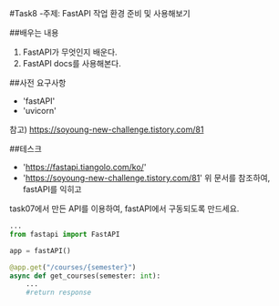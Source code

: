 #Task8
-주제: FastAPI 작업 환경 준비 및 사용해보기

##배우는 내용
1. FastAPI가 무엇인지 배운다.
2. FastAPI docs를 사용해본다.

##사전 요구사항
- 'fastAPI'
- 'uvicorn'

참고) https://soyoung-new-challenge.tistory.com/81

##테스크
- 'https://fastapi.tiangolo.com/ko/'
- 'https://soyoung-new-challenge.tistory.com/81'
위 문서를 참조하여, fastAPI를 익히고

task07에서 만든 API를 이용하여, fastAPI에서 구동되도록 만드세요. 

```python
...
from fastapi import FastAPI

app = fastAPI()

@app.get("/courses/{semester}")
async def get_courses(semester: int):
    ...
    #return response
```

